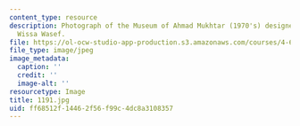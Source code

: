 ```yaml
---
content_type: resource
description: Photograph of the Museum of Ahmad Mukhtar (1970's) designed by Ramses
  Wissa Wasef.
file: https://ol-ocw-studio-app-production.s3.amazonaws.com/courses/4-615-the-architecture-of-cairo-spring-2002/ff68512f14462f56f99c4dc8a3108357_1191.jpg
file_type: image/jpeg
image_metadata:
  caption: ''
  credit: ''
  image-alt: ''
resourcetype: Image
title: 1191.jpg
uid: ff68512f-1446-2f56-f99c-4dc8a3108357
---
```


